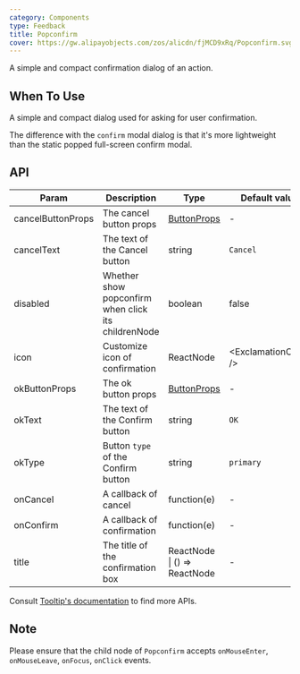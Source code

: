 ```yaml
---
category: Components
type: Feedback
title: Popconfirm
cover: https://gw.alipayobjects.com/zos/alicdn/fjMCD9xRq/Popconfirm.svg
---
```


A simple and compact confirmation dialog of an action.

## When To Use

A simple and compact dialog used for asking for user confirmation.

The difference with the `confirm` modal dialog is that it's more lightweight than the static popped full-screen confirm modal.

## API

| Param | Description | Type | Default value |
| --- | --- | --- | --- |
| cancelButtonProps | The cancel button props | [ButtonProps](/components/button/#API) | - |
| cancelText | The text of the Cancel button | string | `Cancel` |
| disabled | Whether show popconfirm when click its childrenNode | boolean | false |
| icon | Customize icon of confirmation | ReactNode | &lt;ExclamationCircle /> |
| okButtonProps | The ok button props | [ButtonProps](/components/button/#API) | - |
| okText | The text of the Confirm button | string | `OK` |
| okType | Button `type` of the Confirm button | string | `primary` |
| onCancel | A callback of cancel | function(e) | - |
| onConfirm | A callback of confirmation | function(e) | - |
| title | The title of the confirmation box | ReactNode \| () => ReactNode | - |

Consult [Tooltip's documentation](/components/tooltip/#API) to find more APIs.

## Note

Please ensure that the child node of `Popconfirm` accepts `onMouseEnter`, `onMouseLeave`, `onFocus`, `onClick` events.
